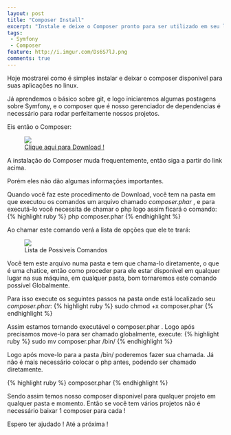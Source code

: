 ```yaml
---
layout: post
title: "Composer Install"
excerpt: "Instale e deixe o Composer pronto para ser utilizado em seu linux."
tags:
 - Symfony
 - Composer
feature: http://i.imgur.com/Ds6S7lJ.png
comments: true
---
```


Hoje mostrarei como é simples instalar e deixar o composer disponivel para suas aplicações no linux.

Já aprendemos o básico sobre git, e logo iniciaremos algumas postagens sobre Symfony, e o composer que é nosso gerenciador de dependencias é necessário para rodar perfeitamente nossos projetos.

Eis então o Composer:

<figure>
	<img src="{{ site.url }}/images/bancoPostagens/composerInstall/composerLogo.png">
	<figcaption><a href="https://getcomposer.org/download/" data-toggle="tooltip" title="Eis o Maestro">Clique aqui para Download !</a></figcaption>
</figure>

A instalação do Composer muda frequentemente, então siga a partir do link acima.

Porém eles não dão algumas informações importantes.

Quando você faz este procedimento de Download, você tem na pasta em que executou os comandos um arquivo chamado *composer.phar* , e para executá-lo você necessita de chamar o php logo assim ficará o comando:
{% highlight ruby %}
    php composer.phar
{% endhighlight %}

Ao chamar este comando verá a lista de opções que ele te trará:

<figure>
	<img src="{{ site.url }}/images/bancoPostagens/composerInstall/chamadaComposer.png">
	<figcaption><a data-toggle="tooltip" title="Chamada do Composer">Lista de Possiveis Comandos</a></figcaption>
</figure>

Você tem este arquivo numa pasta e tem que chama-lo diretamente, o que é uma chatice, então como proceder para ele estar disponivel em qualquer lugar na sua máquina, em qualquer pasta, bom tornaremos este comando possível Globalmente.

Para isso execute os seguintes passos na pasta onde está localizado seu *composer.phar*:
{% highlight ruby %}
    sudo chmod +x composer.phar
{% endhighlight %}

Assim estamos tornando executável o composer.phar .
Logo após precisamos move-lo para ser chamado globalmente, execute:
{% highlight ruby %}
    sudo mv composer.phar /bin/
{% endhighlight %}

Logo após move-lo para a pasta /bin/ poderemos fazer sua chamada.
Já não é mais necessário colocar o php antes, podendo ser chamado diretamente.

{% highlight ruby %}
    composer.phar
{% endhighlight %}

Sendo assim temos nosso composer disponivel para qualquer projeto em qualquer pasta e momento.
Então se você tem vários projetos não é necessário baixar 1 composer para cada !

Espero ter ajudado ! Até a próxima !
